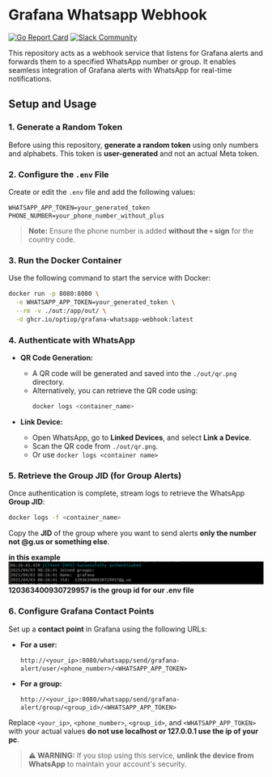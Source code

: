 # Grafana Whatsapp Webhook

[![Go Report Card](https://goreportcard.com/badge/github.com/optiop/grafana-whatsapp-webhook)](https://goreportcard.com/report/github.com/optiop/grafana-whatsapp-webhook)
[![Slack Community](https://badgen.net/badge/icon/slack?icon=slack&label)](https://join.slack.com/t/optioporg/shared_invite/zt-33axtzuao-Kd5NzaVm2GOhozBHOTj_Yg)

This repository acts as a webhook service that listens for Grafana alerts and forwards them to a specified WhatsApp number or group. It enables seamless integration of Grafana alerts with WhatsApp for real-time notifications.

## Setup and Usage

### 1. Generate a Random Token
Before using this repository, **generate a random token** using only numbers and alphabets. This token is **user-generated** and not an actual Meta token.

### 2. Configure the `.env` File
Create or edit the `.env` file and add the following values:
```
WHATSAPP_APP_TOKEN=your_generated_token
PHONE_NUMBER=your_phone_number_without_plus
```
> **Note:** Ensure the phone number is added **without the `+` sign** for the country code.

### 3. Run the Docker Container
Use the following command to start the service with Docker:
```bash
docker run -p 8080:8080 \
  -e WHATSAPP_APP_TOKEN=your_generated_token \
  --rm -v ./out:/app/out/ \
  -d ghcr.io/optiop/grafana-whatsapp-webhook:latest
```

### 4. Authenticate with WhatsApp
- **QR Code Generation:**
  - A QR code will be generated and saved into the `./out/qr.png` directory.
  - Alternatively, you can retrieve the QR code using:
    ```bash
    docker logs <container_name>
    ```

- **Link Device:**
  - Open WhatsApp, go to **Linked Devices**, and select **Link a Device**.
  - Scan the QR code from `./out/qr.png`.
  - Or use `docker logs <container name>`

### 5. Retrieve the Group JID (for Group Alerts)
Once authentication is complete, stream logs to retrieve the WhatsApp **Group JID**:
```bash
docker logs -f <container_name>
```
Copy the **JID** of the group where you want to send alerts 
**only the number not @g.us or something else**.

**in this example ![Scan QR Code](images/jid.png) 120363400930729957 is the group id for our .env file**
### 6. Configure Grafana Contact Points
Set up a **contact point** in Grafana using the following URLs:

- **For a user:**
  ```
  http://<your_ip>:8080/whatsapp/send/grafana-alert/user/<phone_number>/<WHATSAPP_APP_TOKEN>
  ```

- **For a group:**
  ```
  http://<your_ip>:8080/whatsapp/send/grafana-alert/group/<group_id>/<WHATSAPP_APP_TOKEN>
  ```
Replace `<your_ip>`, `<phone_number>`, `<group_id>`, and `<WHATSAPP_APP_TOKEN>` with your actual values **do not use localhost or 127.0.0.1 use the ip of your pc**.

> **⚠️ WARNING:** If you stop using this service, **unlink the device from WhatsApp** to maintain your account's security.

